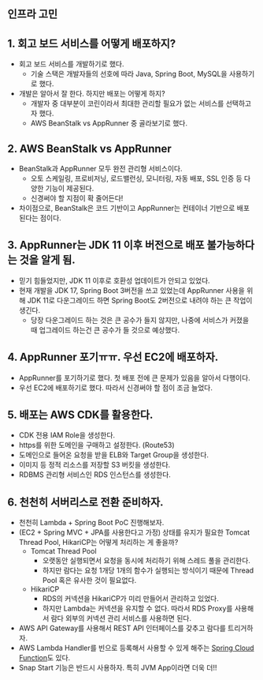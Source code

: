## 인프라 고민

## 1. 회고 보드 서비스를 어떻게 배포하지?
- 회고 보드 서비스를 개발하기로 했다.
  - 기술 스택은 개발자들의 선호에 따라 Java, Spring Boot, MySQL을 사용하기로 했다.
- 개발은 알아서 잘 한다. 하지만 배포는 어떻게 하지?
  - 개발자 중 대부분이 코린이라서 최대한 관리할 필요가 없는 서비스를 선택하고자 했다.
  - AWS BeanStalk vs AppRunner 중 골라보기로 했다. 

## 2. AWS BeanStalk vs AppRunner
- BeanStalk과 AppRunner 모두 완전 관리형 서비스이다.
  - 오토 스케일링, 프로비저닝, 로드밸런싱, 모니터링, 자동 배포, SSL 인증 등 다양한 기능이 제공된다.
  - 신경써야 할 지점이 확 줄어든다!
- 차이점으로, BeanStalk은 코드 기반이고 AppRunner는 컨테이너 기반으로 배포된다는 점이다.

## 3. AppRunner는 JDK 11 이후 버전으로 배포 불가능하다는 것을 알게 됨.
- 믿기 힘들었지만, JDK 11 이후로 호환성 업데이트가 안되고 있었다.
- 현재 개발을 JDK 17, Spring Boot 3버전을 쓰고 있었는데 AppRunner 사용을 위해 JDK 11로 다운그레이드 하면 Spring Boot도 2버전으로 내려야 하는 큰 작업이 생긴다.
  - 당장 다운그레이드 하는 것은 큰 공수가 들지 않지만, 나중에 서비스가 커졌을 때 업그레이드 하는건 큰 공수가 들 것으로 예상했다.

## 4. AppRunner 포기ㅠㅠ. 우선 EC2에 배포하자.
- AppRunner를 포기하기로 했다. 첫 배포 전에 큰 문제가 있음을 알아서 다행이다.
- 우선 EC2에 배포하기로 했다. 따라서 신경써야 할 점이 조금 늘었다.

## 5. 배포는 AWS CDK를 활용한다.
- CDK 전용 IAM Role을 생성한다.
- https를 위한 도메인을 구매하고 설정한다. (Route53)
- 도메인으로 들어온 요청을 받을 ELB와 Target Group을 생성한다.
- 이미지 등 정적 리소스를 저장할 S3 버킷을 생성한다.
- RDBMS 관리형 서비스인 RDS 인스턴스를 생성한다.

## 6. 천천히 서버리스로 전환 준비하자.
- 천천히 Lambda + Spring Boot PoC 진행해보자.
- (EC2 + Spring MVC + JPA를 사용한다고 가정) 상태를 유지가 필요한 Tomcat Thread Pool, HikariCP는 어떻게 처리하는 게 좋을까?
  - Tomcat Thread Pool
    - 오랫동안 실행되면서 요청을 동시에 처리하기 위해 스레드 풀을 관리한다.
    - 하지만 람다는 요청 1개당 1개의 함수가 실행되는 방식이기 때문에 Thread Pool 혹은 유사한 것이 필요없다.
  - HikariCP
    - RDS의 커넥션을 HikariCP가 미리 만들어서 관리하고 있었다.
    - 하지만 Lambda는 커넥션을 유지할 수 없다. 따라서 RDS Proxy를 사용해서 람다 외부의 커넥션 관리 서비스를 사용하면 된다.
- AWS API Gateway를 사용해서 REST API 인터페이스를 갖추고 람다를 트리거하자.
- AWS Lambda Handler를 빈으로 등록해서 사용할 수 있게 해주는 [Spring Cloud Function](https://spring.io/projects/spring-cloud-function)도 있다.
- Snap Start 기능은 반드시 사용하자. 특히 JVM App이라면 더욱 더!!
